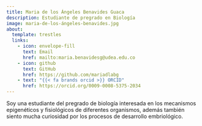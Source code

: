 ```yaml
---
title: Maria de los Ángeles Benavides Guaca
description: Estudiante de pregrado en Biología
image: maria-de-los-ángeles-benavides.jpg
about:
  template: trestles
  links:
    - icon: envelope-fill
      text: Email
      href: mailto:maria.benavidesg@udea.edu.co
    - icon: github
      text: GitHub
      href: https://github.com/mariadlabg
    - text: "{{< fa brands orcid >}} ORCID"
      href: https://orcid.org/0009-0008-5375-2034
---
```


Soy una estudiante del pregrado de biología interesada en los mecanismos
epigenéticos y fisiológicos de diferentes organismos, además también siento
mucha curiosidad por los procesos de desarrollo embriológico.
